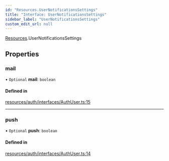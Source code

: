 ```yaml
---
id: "Resources.UserNotificationsSettings"
title: "Interface: UserNotificationsSettings"
sidebar_label: "UserNotificationsSettings"
custom_edit_url: null
---
```


[Resources](../modules/Resources.md).UserNotificationsSettings

## Properties

### mail

• `Optional` **mail**: `boolean`

#### Defined in

[resources/auth/interfaces/AuthUser.ts:15](https://github.com/Teck-Digital/teckboard-api-js/blob/0ed37d3/packages/v1/resources/auth/interfaces/AuthUser.ts#L15)

___

### push

• `Optional` **push**: `boolean`

#### Defined in

[resources/auth/interfaces/AuthUser.ts:14](https://github.com/Teck-Digital/teckboard-api-js/blob/0ed37d3/packages/v1/resources/auth/interfaces/AuthUser.ts#L14)
